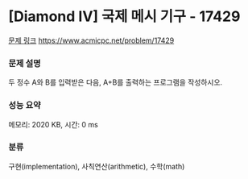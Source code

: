 # [Diamond IV] 국제 메시 기구 - 17429

[문제 링크](https://www.acmicpc.net/problem/17429)
https://www.acmicpc.net/problem/17429
### 문제 설명

<p>두 정수 A와 B를 입력받은 다음, A+B를 출력하는 프로그램을 작성하시오.</p>

### 성능 요약

메모리: 2020 KB, 시간: 0 ms

### 분류

구현(implementation), 사칙연산(arithmetic), 수학(math)
